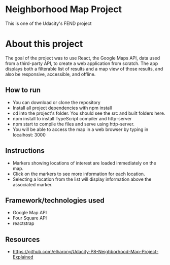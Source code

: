 # Neighborhood Map Project
This is one of the Udacity's FEND project

# About this project
The goal of the project was to use React, the Google Maps API, data used from a third-party API, to create a web application from scratch. The app displays both a filterable list of results and a map view of those results, and also be responsive, accessible, and offline.

## How to run 

- You can download or clone the repository 
- Install all project dependencies with npm install
- cd into the project's folder. You should see the src and built folders here.
- npm install to install TypeScript compiler and http-server
- npm start to compile the files and serve using http-server.
- You will be able to access the map in a web browser by typing in localhost: 3000

## Instructions

- Markers showing locations of interest are loaded immediately on the map.
- Click on the markers to see more information for each location.
- Selecting a location from the list will display information above the associated marker.

## Framework/technologies used

- Google Map API
- Four Square API
- reactstrap

## Resources

- https://github.com/elharony/Udacity-P8-Neighborhood-Map-Project-Explained

